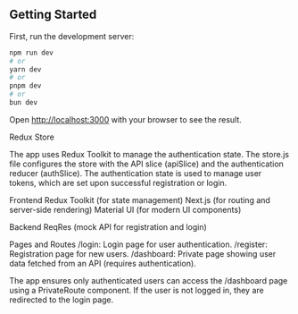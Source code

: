 ## Getting Started

First, run the development server:

```bash
npm run dev
# or
yarn dev
# or
pnpm dev
# or
bun dev
```

Open [http://localhost:3000](http://localhost:3000) with your browser to see the result.

Redux Store

The app uses Redux Toolkit to manage the authentication state. The store.js file configures the store with the API slice (apiSlice) and the authentication reducer (authSlice). The authentication state is used to manage user tokens, which are set upon successful registration or login.

Frontend
Redux Toolkit (for state management)
Next.js (for routing and server-side rendering)
Material UI (for modern UI components)

Backend
ReqRes (mock API for registration and login)

Pages and Routes
/login: Login page for user authentication.
/register: Registration page for new users.
/dashboard: Private page showing user data fetched from an API (requires authentication).

The app ensures only authenticated users can access the /dashboard page using a PrivateRoute component. If the user is not logged in, they are redirected to the login page.



